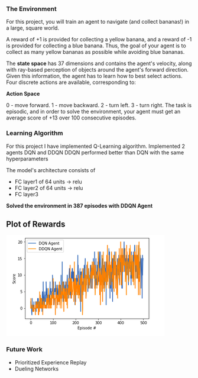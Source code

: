 ### The Environment 
  
For this project, you will train an agent to navigate (and collect bananas!) in a large, square world.


A reward of +1 is provided for collecting a yellow banana, and a reward of -1 is provided for collecting a blue banana. Thus, the goal of your agent is to collect as many yellow bananas as possible while avoiding blue bananas.

The **state space** has 37 dimensions and contains the agent's velocity, along with ray-based perception of objects around the agent's forward direction. Given this information, the agent has to learn how to best select actions. Four discrete actions are available, corresponding to:

**Action Space**

0 - move forward.
1 - move backward.
2 - turn left.
3 - turn right.
The task is episodic, and in order to solve the environment, your agent must get an average score of +13 over 100 consecutive episodes.

### Learning Algorithm 

For this project I have implemented Q-Learning algorithm. 
Implemented 2 agents DQN and DDQN 
DDQN performed better than DQN with the same hyperparameters

The model's architecture consists of 
- FC layer1 of 64 units -> relu
- FC layer2 of 64 units -> relu
- FC layer3 

**Solved the environment in 387 episodes with DDQN Agent**

## Plot of Rewards

![plot rewards](https://github.com/twishasaraiya/drlnd-p1-navigation/blob/master/plot_rewards.png)

### Future Work

- Prioritized Experience Replay
- Dueling Networks

